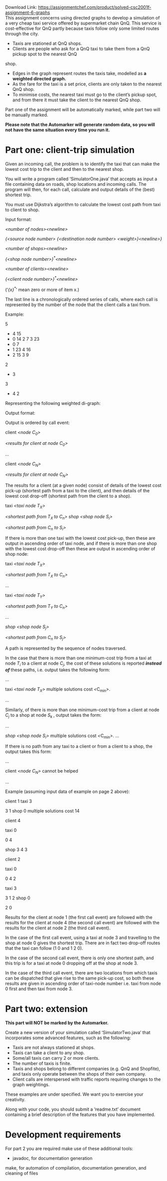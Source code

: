 Download Link: https://assignmentchef.com/product/solved-csc2001f-assignment-6-graphs
<br>
This assignment concerns using directed graphs to develop a simulation of a very cheap taxi service offered by supermarket chain QnQ. This service is cost-effective for QnQ partly because taxis follow only some limited routes through the city.

<ul>

 <li>Taxis are stationed at QnQ shops.</li>

 <li>Clients are people who ask for a QnQ taxi to take them from a QnQ pickup spot to the nearest QnQ</li>

</ul>

shop.

<ul>

 <li>Edges in the graph represent routes the taxis take, modelled as <strong>a weighted directed graph.</strong></li>

 <li>As the fare for the taxi is a set price, clients are only taken to the nearest QnQ shop.</li>

 <li>To minimise costs, the nearest taxi must go to the client’s pickup spot, and from there it must take the client to the nearest QnQ shop.</li>

</ul>




Part one of the assignment will be automatically marked, while part two will be manually marked.

<strong>Please note that the Automarker will generate random data, so you will not have the same situation every time you run it. </strong>

<h1>Part one: client-trip simulation</h1>

Given an incoming call, the problem is to identify the taxi that can make the lowest cost trip to the client and then to the nearest shop.

You will write a program called ‘SimulatorOne.java’ that accepts as input a file containing data on roads, shop locations and incoming calls. The program will then, for each call, calculate and output details of the (best) shortest trip.

You must use Dijkstra’s algorithm to calculate the lowest cost path from taxi to client to shop.

Input format:

<em>&lt;number of nodes&gt;&lt;newline&gt; </em>

<em>{&lt;source node number&gt; {&lt;destination node number&gt; &lt;weight&gt;}<sup>*</sup>&lt;newline&gt;}<sup>* </sup></em>

<em>&lt;number of shops&gt;&lt;newline&gt; </em>

<em>{&lt;shop node number&gt;}<sup>*</sup>&lt;newline&gt; </em>

<em>&lt;number of clients&gt;&lt;newline&gt; </em>

<em>{&lt;client node number&gt;}<sup>*</sup>&lt;newline&gt; </em>

(‘<em>{x}<sup>*</sup></em>’ mean zero or more of item x.)

The last line is a chronologically ordered series of calls, where each call is represented by the number of the node that the client calls a taxi from.

Example:

5

<ul>

 <li>4 15</li>

 <li>0 14 2 7 3 23</li>

 <li>0 7</li>

 <li>1 23 4 16</li>

 <li>2 15 3 9</li>

</ul>

2

<ul>

 <li>3</li>

</ul>

3

<ul>

 <li>4 2</li>

</ul>

Representing the following weighted di-graph:




Output format:

Output is ordered by call event:




client<em> &lt;node C<sub>0</sub>&gt; </em>

<em>&lt;results for client at node C<sub>0</sub>&gt; </em>

<em>… </em>

client<em> &lt;node C<sub>N</sub>&gt; </em>

<em>&lt;results for client at node C<sub>N</sub>&gt; </em>

<em> </em>

The results for a client (at a given node) consist of details of the lowest cost pick-up (shortest path from a taxi to the client), and then details of the lowest cost drop-off (shortest path from the client to a shop).




taxi <em>&lt;taxi node T<sub>X</sub>&gt; </em>

<em>&lt;shortest path from T<sub>X </sub>to C<sub>n</sub>&gt; shop &lt;shop node S<sub>i</sub>&gt; </em>

<em>&lt;shortest path from C<sub>n</sub> to S<sub>i</sub>&gt; </em>




If there is more than one taxi with the lowest cost pick-up, then these are output in ascending order of taxi node, and if there is more than one shop with the lowest cost drop-off then these are output in ascending order of shop node:




taxi <em>&lt;taxi node T<sub>X</sub>&gt; </em>

<em>&lt;shortest path from T<sub>X</sub> to C<sub>n</sub>&gt; </em>

…

taxi <em>&lt;taxi node T<sub>Y</sub>&gt;  </em>

<em>&lt;shortest path from T<sub>Y</sub> to C<sub>n</sub>&gt; </em>

<em> </em>

<em>… </em>

<em>shop &lt;shop node S<sub>j</sub>&gt; </em>

<em>&lt;shortest path from C<sub>n</sub> to S<sub>j</sub>&gt; </em>

<em> </em>

A path is represented by the sequence of nodes traversed.

In the case that there is more than one minimum-cost trip from a taxi at node <em>T<sub>i</sub></em> to a client at node <em>C<sub>j</sub></em>, the cost of these solutions is reported <strong><em>instead of </em></strong>these paths, i.e. output takes the following form:

…

taxi <em>&lt;taxi node T<sub>X</sub>&gt; </em>multiple solutions cost <em>&lt;</em>C<sub>min</sub><em>&gt;</em>.

…




Similarly, of there is more than one minimum-cost trip from a client at node <em>C<sub>j</sub></em> to a shop at node <em>S<sub>k </sub></em>, output takes the form:

…

<em>shop &lt;shop node S<sub>i</sub>&gt; </em>multiple solutions cost <em>&lt;</em>C<sub>min</sub><em>&gt;</em>.  …

If there is no path from any taxi to a client or from a client to a shop, the output takes this form:

…

client<em> &lt;node C<sub>N</sub>&gt; </em>cannot be helped

…

Example (assuming input data of example on page 2 above):

client 1 taxi 3

3 1 shop 0 multiple solutions cost 14

client 4

taxi 0

0 4

shop 3 4 3

client 2

taxi 0

0 4 2

taxi 3

3 1 2 shop 0

2 0







Results for the client at node 1 (the first call event) are followed with the results for the client at node 4 (the second call event) are followed with the results for the client at node 2 (the third call event).

In the case of the first call event, using a taxi at node 3 and travelling to the shop at node 0 gives the shortest trip. There are in fact two drop-off routes that the taxi can follow (1 0 and 1 2 0).

In the case of the second call event, there is only one shortest path, and this trip is for a taxi at node 0 dropping off at the shop at node 3.

In the case of the third call event, there are two locations from which taxis can be dispatched that give rise to the same pick-up cost, so both these results are given in ascending order of taxi-node number i.e. taxi from node 0 first and then taxi from node 3.

<h1>Part two: extension</h1>

<strong>This part will NOT be marked by the Automarker. </strong>

Create a new version of your simulation called ‘SimulatorTwo.java’ that incorporates some advanced features, such as the following:

<ul>

 <li>Taxis are not always stationed at shops.</li>

 <li>Taxis can take a client to any shop.</li>

 <li>Some/all taxis can carry 2 or more clients.</li>

 <li>The number of taxis is finite.</li>

 <li>Taxis and shops belong to different companies (e.g. QnQ and Shopfite), and taxis only operate between the shops of their own company.</li>

 <li>Client calls are interspersed with traffic reports requiring changes to the graph weightings.</li>

</ul>

These examples are under specified. We want you to exercise your creativity.

Along with your code, you should submit a ‘readme.txt’ document containing a brief description of the features that you have implemented.

<h1>Development requirements</h1>

For part 2 you are required make use of these additional tools:

<ul>

 <li>javadoc, for documentation generation</li>

</ul>

make, for automation of compilation, documentation generation, and cleaning of files